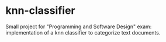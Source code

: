 # knn-classifier
Small project for "Programming and Software Design" exam: implementation of a knn classifier to categorize text documents.
